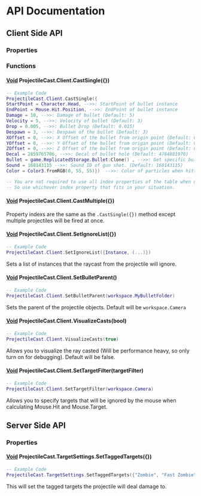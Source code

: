 # API Documentation

## **Client Side API**

### Properties

### Functions

#### [Void](https://developer.roblox.com/en-us/articles/Nil) ProjectileCast.Client.CastSingle({})

```lua
-- Example Code
ProjectileCast.Client.CastSingle({
StartPoint = Character.Head, -->>: StartPoint of bullet instance
EndPoint = Mouse.Hit.Position, -->>: EndPoint of bullet instance
Damage = 10, -->>: Damage of bullet (Default: 5)
Velocity = 5, -->>: Velocity of bullet (Default: 3)
Drop = 0.005, -->>: Bullet Drop (Default: 0.015)
Despawn = 3, -->>: Despawn of the bullet (Default: 3)
XOffset = 0, -->>: X Offset of the bullet from origin point (Default: 0)
YOffset = 0, -->>: Y Offset of the bullet from origin point (Default: 0)
ZOffset = 0, -->>: Z Offset of the bullet from origin point (Default: 0)
Decal = 2859765706, -->>: Decal of bullet hole (Default: 4784881970)
Bullet = game.ReplicatedStorage.Bullet:Clone() , -->>: Get specific bullet model if applicable. (Default: Bullet within module)
Sound = 168143115 -->>: Sound ID of gun shot. (Default: 168143115)
Color = Color3.fromRGB(0, 55, 55)})  -->>: Color of particles when hitting target. (Default: Color3.fromRGB(255, 55, 55))

-- You are not required to use all index properties of the table when using .CastSingle() method.
-- So use whichever index property that fits in your situation.

```

#### [Void](https://developer.roblox.com/en-us/articles/Nil) ProjectileCast.Client.CastMultiple({})

Property indexs are the same as the `.CastSingle({})` method except multiple projectiles will be fired at once.

#### [Void](https://developer.roblox.com/en-us/articles/Nil) ProjectileCast.Client.SetIgnoreList({})

```lua
-- Example Code
ProjectileCast.Client.SetIgnoreList({Instance, (...)})
```

Sets a list of instances that the raycast from the projectile will ignore.

#### [Void](https://developer.roblox.com/en-us/articles/Nil) ProjectileCast.Client.SetBulletParent()

```lua
-- Example Code
ProjectileCast.Client.SetBulletParent(workspace.MyBulletFolder)
```

Sets the parent of the projectile objects. Default will be `workspace.Camera`

#### [Void](https://developer.roblox.com/en-us/articles/Nil) ProjectileCast.Client.VisualizeCasts(bool)

```lua
-- Example Code
ProjectileCast.Client.VisualizeCasts(true)
```

Allows you to visualize the ray casted (Will be performance heavy, so only turn on for debugging). Default will be false.

#### [Void](https://developer.roblox.com/en-us/articles/Nil) ProjectileCast.Client.SetTargetFilter(targetFilter)

```lua
-- Example Code
ProjectileCast.Client.SetTargetFilter(workspace.Camera)
```

Allows you to specify targets that will be ignored by the mouse when calculating Mouse.Hit and Mouse.Target.

## **Server Side API**

### Properties

#### [Void](https://developer.roblox.com/en-us/articles/Nil) ProjectileCast.TargetSettings.SetTaggedTargets({})

```lua
-- Example Code
ProjectileCast.TargetSettings.SetTaggedTargets({"Zombie", "Fast Zombie", "Wizard Zombie", (...)})
```

This will set the tagged targets the projectile will deal damage to.
